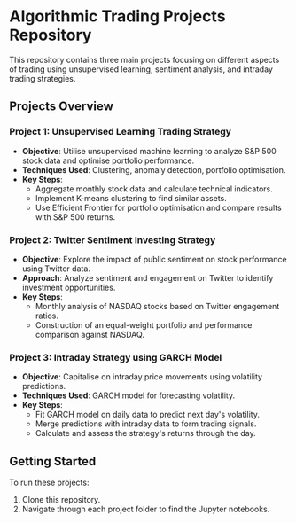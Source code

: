 # Algorithmic Trading Projects Repository

This repository contains three main projects focusing on different aspects of trading using unsupervised learning, sentiment analysis, and intraday trading strategies.

## Projects Overview

### Project 1: Unsupervised Learning Trading Strategy
- **Objective**: Utilise unsupervised machine learning to analyze S&P 500 stock data and optimise portfolio performance.
- **Techniques Used**: Clustering, anomaly detection, portfolio optimisation.
- **Key Steps**:
  - Aggregate monthly stock data and calculate technical indicators.
  - Implement K-means clustering to find similar assets.
  - Use Efficient Frontier for portfolio optimisation and compare results with S&P 500 returns.

### Project 2: Twitter Sentiment Investing Strategy
- **Objective**: Explore the impact of public sentiment on stock performance using Twitter data.
- **Approach**: Analyze sentiment and engagement on Twitter to identify investment opportunities.
- **Key Steps**:
  - Monthly analysis of NASDAQ stocks based on Twitter engagement ratios.
  - Construction of an equal-weight portfolio and performance comparison against NASDAQ.

### Project 3: Intraday Strategy using GARCH Model
- **Objective**: Capitalise on intraday price movements using volatility predictions.
- **Techniques Used**: GARCH model for forecasting volatility.
- **Key Steps**:
  - Fit GARCH model on daily data to predict next day's volatility.
  - Merge predictions with intraday data to form trading signals.
  - Calculate and assess the strategy's returns through the day.

## Getting Started

To run these projects:
1. Clone this repository.
2. Navigate through each project folder to find the Jupyter notebooks.
